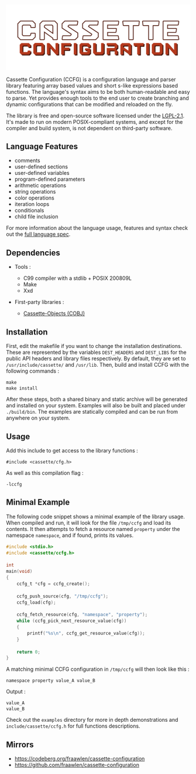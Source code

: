 <p align="center"><img src="./extras/banner.svg"></p>

Cassette Configuration (CCFG) is a configuration language and parser library featuring array based values and short s-like expressions based functions. The language's syntax aims to be both human-readable and easy to parse. Yet provides enough tools to the end user to create branching and dynamic configurations that can be modified and reloaded on the fly.

The library is free and open-source software licensed under the [LGPL-2.1](https://www.gnu.org/licenses/old-licenses/lgpl-2.1.html). It's made to run on modern POSIX-compliant systems, and except for the compiler and build system, is not dependent on third-party software.

Language Features
-----------------

- comments
- user-defined sections
- user-defined variables
- program-defined parameters
- arithmetic operations
- string operations
- color operations
- iteration loops
- conditionals
- child file inclusion

For more information about the language usage, features and syntax check out the [full language spec](./doc/spec.md).

Dependencies
------------

- Tools :

	- C99 compiler with a stdlib + POSIX 200809L
	- Make
	- Xxd

- First-party libraries :

	- [Cassette-Objects (COBJ)](https://codeberg.org/fraawlen/cassette-objects)

Installation
------------

First, edit the makefile if you want to change the installation destinations. These are represented by the variables `DEST_HEADERS` and `DEST_LIBS` for the public API headers and library files respectively. By default, they are set to `/usr/include/cassette/` and `/usr/lib`.
Then, build and install CCFG with the following commands :

```
make
make install
```

After these steps, both a shared binary and static archive will be generated and installed on your system. Examples will also be built and placed under `./build/bin`. The examples are statically compiled and can be run from anywhere on your system.

Usage
-----

Add this include to get access to the library functions :

```
#include <cassette/cfg.h>
```

As well as this compilation flag :

```
-lccfg
```

Minimal Example
---------------

The following code snippet shows a minimal example of the library usage. When compiled and run, it will look for the file `/tmp/ccfg` and load its contents. It then attempts to fetch a resource named `property` under the namespace `namespace`, and if found, prints its values.

```c
#include <stdio.h>
#include <cassette/ccfg.h>

int
main(void)
{
	ccfg_t *cfg = ccfg_create();

	ccfg_push_source(cfg, "/tmp/ccfg");
	ccfg_load(cfg);

	ccfg_fetch_resource(cfg, "namespace", "property");
	while (ccfg_pick_next_resource_value(cfg))
	{
		printf("%s\n", ccfg_get_resource_value(cfg));
	}

	return 0;
}
```

A matching minimal CCFG configuration in `/tmp/ccfg` will then look like this :

```
namespace property value_A value_B
```

Output :

```
value_A
value_B
```

Check out the `examples` directory for more in depth demonstrations and `include/cassette/ccfg.h` for full functions descriptions.

Mirrors
-------

- https://codeberg.org/fraawlen/cassette-configuration
- https://github.com/fraawlen/cassette-configuration

